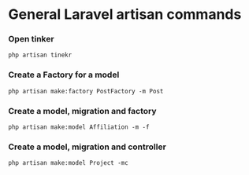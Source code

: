 # General Laravel artisan commands

### Open tinker

```
php artisan tinekr
```

### Create a Factory for a model

```
php artisan make:factory PostFactory -m Post
```

### Create a model, migration and factory

```
php artisan make:model Affiliation -m -f
```

### Create a model, migration and controller

```
php artisan make:model Project -mc
```
